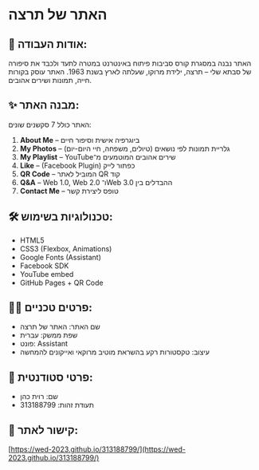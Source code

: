 # האתר של תרצה 

## 📝 אודות העבודה:
האתר נבנה במסגרת קורס סביבות פיתוח באינטרנט במטרה לתעד ולכבד את סיפורה של סבתא שלי – תרצה, ילידת מרוקו, שעלתה לארץ בשנת 1963. האתר עוסק בקורות חייה, תמונות ושירים אהובים.

## ✨ מבנה האתר:
האתר כולל 7 סקשנים שונים:
1. **About Me** – ביוגרפיה אישית וסיפור חיים
2. **My Photos** – גלריית תמונות לפי נושאים (טיולים, משפחה, חיי היום-יום)
3. **My Playlist** – YouTubeשירים אהובים המוטמעים מ־
4. **Like** – (Facebook Plugin) כפתור לייק
5. **QR Code** – המוביל לאתר QR קוד
6. **Q&A** – Web 1.0, Web 2.0 ו־Web 3.0 ההבדלים בין
7. **Contact Me** – טופס ליצירת קשר

## 🛠 טכנולוגיות בשימוש:
- HTML5
- CSS3 (Flexbox, Animations)
- Google Fonts (Assistant)
- Facebook SDK
- YouTube embed
- GitHub Pages + QR Code

## 👩‍💻 פרטים טכניים:
- שם האתר: האתר של תרצה
- שפת ממשק: עברית
- פונט: Assistant
- עיצוב: טקסטורות רקע בהשראת מוטיב מרוקאי ואייקונים להמחשה

## 📇 פרטי סטודנטית:
- שם: רוית כהן
- תעודת זהות: 313188799

## 🔗 קישור לאתר:
[https://wed-2023.github.io/313188799/](https://wed-2023.github.io/313188799/)
